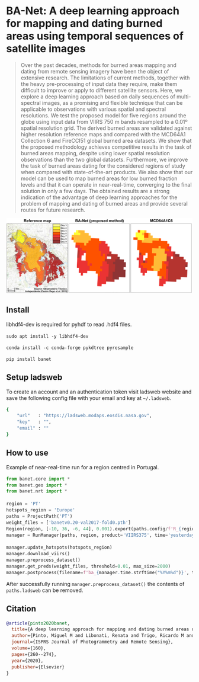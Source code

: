# BA-Net: A deep learning approach for mapping and dating burned areas using temporal sequences of satellite images
> Over the past decades, methods for burned areas mapping and dating from remote sensing imagery have been the object of extensive research. The limitations of current methods, together with the heavy pre-processing of input data they require, make them difficult to improve or apply to different satellite sensors. Here, we explore a deep learning approach based on daily sequences of multi-spectral images, as a promising and flexible technique that can be applicable to observations with various spatial and spectral resolutions. We test the proposed model for five regions around the globe using input data from VIIRS 750 m bands resampled to a 0.01º spatial resolution grid. The derived burned areas are validated against higher resolution reference maps and compared with the MCD64A1 Collection 6 and FireCCI51 global burned area datasets. We show that the proposed methodology achieves competitive results in the task of burned areas mapping, despite using lower spatial resolution observations than the two global datasets. Furthermore, we improve the task of burned areas dating for the considered regions of study when compared with state-of-the-art products. We also show that our model can be used to map burned areas for low burned fraction levels and that it can operate in near-real-time, converging to the final solution in only a few days. The obtained results are a strong indication of the advantage of deep learning approaches for the problem of mapping and dating of burned areas and provide several routes for future research.


![Graphical Abstract](nbs/images/graphical_abstract.jpg)

## Install

libhdf4-dev is required for pyhdf to read .hdf4 files.

`sudo apt install -y libhdf4-dev`

`conda install -c conda-forge pykdtree pyresample`

`pip install banet`

## Setup ladsweb
To create an account and an authentication token visit ladsweb website and save the following config file with your email and key at `~/.ladsweb`.
```bash
{
    "url"   : "https://ladsweb.modaps.eosdis.nasa.gov",
    "key"   : "",
    "email" : ""
}
```

## How to use
Example of near-real-time run for a region centred in Portugal.

```python
from banet.core import *
from banet.geo import *
from banet.nrt import *

region = 'PT'
hotspots_region = 'Europe'
paths = ProjectPath('PT')
weight_files = ['banetv0.20-val2017-fold0.pth']
Region(region, [-10, 36, -6, 44], 0.001).export(paths.config/f'R_{region}.json')
manager = RunManager(paths, region, product='VIIRS375', time='yesterday')

manager.update_hotspots(hotspots_region)
manager.download_viirs()
manager.preprocess_dataset()
manager.get_preds(weight_files, threshold=0.01, max_size=2000)
manager.postprocess(filename=f'ba_{manager.time.strftime("%Y%m%d")}', threshold=0.5, area_epsg=3763)
```
After successfully running `manager.preprocess_dataset()` the contents of `paths.ladsweb` can be removed.


## Citation
```bibtex
@article{pinto2020banet,
  title={A deep learning approach for mapping and dating burned areas using temporal sequences of satellite images},
  author={Pinto, Miguel M and Libonati, Renata and Trigo, Ricardo M and Trigo, Isabel F and DaCamara, Carlos C},
  journal={ISPRS Journal of Photogrammetry and Remote Sensing},
  volume={160},
  pages={260--274},
  year={2020},
  publisher={Elsevier}
}
```
